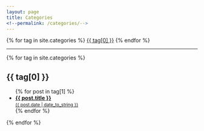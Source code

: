 ```yaml
---
layout: page
title: Categories
<!--permalink: /categories/-->
---
```



<div class="tags categories">
  <div class="tags-list">
    {% for tag in site.categories %}
    <a href="#{{ tag[0] | slugify }}" class="category">{{ tag[0] }}</a>
    {% endfor %}
  </div>
  <hr/>
  <div class="tags-section">
    {% for tag in site.categories %}
    <h2 id="{{ tag[0] | slugify }}">{{ tag[0] }}</h2>
    <ul class="tags-posts">
      {% for post in tag[1] %}
      <li>
        <a class="post-title" href="{{ post.url }}">
        <strong>{{ post.title }}</strong><br />
        <small class="post-date">{{ post.date | date_to_string }}</small>
        </a>
      </li>
      {% endfor %}
    </ul>
    {% endfor %}
  </div>
</div>

<!--
<div class="tags-list">
    {% for tag in site.categories %}
    <a href="#{{ tag[0] | slugify }}" class="category"><span class="icon-tag"></span>{{ tag[0] }}</a>
    {% endfor %}
 </div>

<div class="container">

<div class="row">
  <div class="text-center">
    <ul class="list">
       {% for tag in site.categories %}
        <li class="description">
            <div class="datetime">
                <span class="day">
                    {{ tag[0] }}
                </span>
            </div>
            <div class="post-details">
                <ul class="tags-posts">
									{% for post in tag[1] %}
											<a class="post-title" href="{{ site.baseurl }}{{ post.url }}">
												<li>
													{{ post.title }} | <small class="post-date">{{ post.date | date_to_string }}</small>
												</li>
											</a>
									{% endfor %}
								</ul>
            </div>
        </li>
        <div class="divider"></div>
       {% endfor %}
    </ul>
  </div>
</div>
</div>-->
